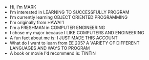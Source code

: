 - Hi, I’m MARK
- I’m interested in LEARNING TO SUCCESSFULLY PROGRAM
- I’m currently learning OBJECT ORIENTED PROGRAMMING
- I'm originally from HAWAI'I
- I'm a FRESHMAN in COMPUTER ENGINEERING
- I chose my major because I LIKE COMPUTERS AND ENGINEERING
- A fun fact about me is:  I JUST MADE THIS ACCOUNT
- What do I want to learn from EE 205?  A VARIETY OF DIFFERENT LANGUAGES AND WAYS TO PROGRAM
- A book or movie I'd recommend is:  TINTIN

<!--
**markntm/markntm** is a ✨ _special_ ✨ repository because its `README.md` (this file) appears on your GitHub profile.

Here are some ideas to get you started:

- 🔭 I’m currently working on ...
- 🌱 I’m currently learning ...
- 👯 I’m looking to collaborate on ...
- 🤔 I’m looking for help with ...
- 💬 Ask me about ...
- 📫 How to reach me: ...
- 😄 Pronouns: ...
- ⚡ Fun fact: ...
-->
